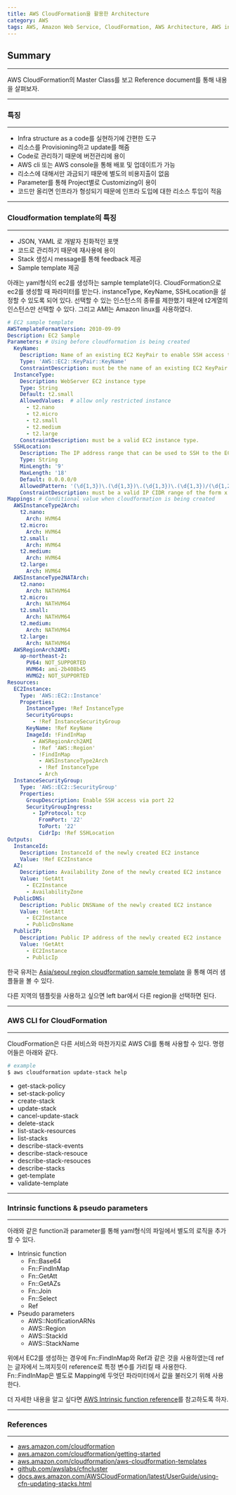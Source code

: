 ```yaml
---
title: AWS CloudFormation을 활용한 Architecture
category: AWS
tags: AWS, Amazon Web Service, CloudFormation, AWS Architecture, AWS infrastructure, CloudFormation 이란
---
```


## Summary
---
 AWS CloudFormation의 Master Class를 보고 Reference document를 통해 내용을 살펴보자.

---
### 특징
---

- Infra structure as a code를 실현하기에 간편한 도구
- 리소스를 Provisioning하고 update를 해줌
- Code로 관리하기 때문에 버전관리에 용이
- AWS cli 또는 AWS console을 통해 배포 및 업데이트가 가능
- 리소스에 대해서만 과금되기 때문에 별도의 비용지출이 없음
- Parameter를 통해 Project별로 Customizing이 용이
- 코드만 올리면 인프라가 형성되기 때문에 인프라 도입에 대한 리소스 투입이 적음

<!-- ---
### Agenda
---

- Creating Templates
- Using a Template to Create and Manage a Stack
- Working with the CloudFormation API
- Working with AWS Resources
- Bootstrapping Applications and Handing Updates -->

---
### Cloudformation template의 특징
---

- JSON, YAML 로 개발자 친화적인 포맷
- 코드로 관리하기 때문에 재사용에 용이
- Stack 생성시 message를 통해 feedback 제공
- Sample template 제공

아래는 yaml형식의 ec2를 생성하는 sample template이다. CloudFormation으로 ec2를 생성할 때 파라미터를 받는다.
instanceType, KeyName, SSHLocation을 설정할 수 있도록 되어 있다.
선택할 수 있는 인스턴스의 종류를 제한했기 때문에 t2계열의 인스턴스만 선택할 수 있다. 그리고 AMI는 Amazon linux를 사용하였다.

```yaml
# EC2 sample template
AWSTemplateFormatVersion: 2010-09-09
Description: EC2 Sample
Parameters: # Using before cloudformation is being created
  KeyName:
    Description: Name of an existing EC2 KeyPair to enable SSH access to the instance. Recommend use only office IP.
    Type: 'AWS::EC2::KeyPair::KeyName'
    ConstraintDescription: must be the name of an existing EC2 KeyPair.
  InstanceType:
    Description: WebServer EC2 instance type
    Type: String
    Default: t2.small
    AllowedValues:  # allow only restricted instance
      - t2.nano
      - t2.micro
      - t2.small
      - t2.medium
      - t2.large
    ConstraintDescription: must be a valid EC2 instance type.
  SSHLocation:
    Description: The IP address range that can be used to SSH to the EC2 instances
    Type: String
    MinLength: '9'
    MaxLength: '18'
    Default: 0.0.0.0/0
    AllowedPattern: '(\d{1,3})\.(\d{1,3})\.(\d{1,3})\.(\d{1,3})/(\d{1,2})'
    ConstraintDescription: must be a valid IP CIDR range of the form x.x.x.x/x.
Mappings: # Conditional value when cloudformation is being created
  AWSInstanceType2Arch:
    t2.nano:
      Arch: HVM64
    t2.micro:
      Arch: HVM64
    t2.small:
      Arch: HVM64
    t2.medium:
      Arch: HVM64
    t2.large:
      Arch: HVM64
  AWSInstanceType2NATArch:
    t2.nano:
      Arch: NATHVM64
    t2.micro:
      Arch: NATHVM64
    t2.small:
      Arch: NATHVM64
    t2.medium:
      Arch: NATHVM64
    t2.large:
      Arch: NATHVM64
  AWSRegionArch2AMI:
    ap-northeast-2:
      PV64: NOT_SUPPORTED
      HVM64: ami-2b408b45
      HVMG2: NOT_SUPPORTED
Resources:
  EC2Instance:
    Type: 'AWS::EC2::Instance'
    Properties:
      InstanceType: !Ref InstanceType
      SecurityGroups:
        - !Ref InstanceSecurityGroup
      KeyName: !Ref KeyName
      ImageId: !FindInMap 
        - AWSRegionArch2AMI
        - !Ref 'AWS::Region'
        - !FindInMap 
          - AWSInstanceType2Arch
          - !Ref InstanceType
          - Arch
  InstanceSecurityGroup:
    Type: 'AWS::EC2::SecurityGroup'
    Properties:
      GroupDescription: Enable SSH access via port 22
      SecurityGroupIngress:
        - IpProtocol: tcp
          FromPort: '22'
          ToPort: '22'
          CidrIp: !Ref SSHLocation
Outputs:
  InstanceId:
    Description: InstanceId of the newly created EC2 instance
    Value: !Ref EC2Instance
  AZ:
    Description: Availability Zone of the newly created EC2 instance
    Value: !GetAtt 
      - EC2Instance
      - AvailabilityZone
  PublicDNS:
    Description: Public DNSName of the newly created EC2 instance
    Value: !GetAtt 
      - EC2Instance
      - PublicDnsName
  PublicIP:
    Description: Public IP address of the newly created EC2 instance
    Value: !GetAtt 
      - EC2Instance
      - PublicIp

```

한국 유저는 [Asia/seoul region cloudformation sample template](http://docs.aws.amazon.com/AWSCloudFormation/latest/UserGuide/sample-templates-services-ap-northeast-2.html#w2ab2c23c22c13c13)
을 통해 여러 샘플들을 볼 수 있다.

다른 지역의 템플릿을 사용하고 싶으면 left bar에서 다른 region을 선택하면 된다.

---
### AWS CLI for CloudFormation
---

CloudFormation은 다른 서비스와 마찬가지로 AWS Cli를 통해 사용할 수 있다.
명령어들은 아래와 같다.

```bash
# example
$ aws cloudformation update-stack help
```
- get-stack-policy
- set-stack-policy
- create-stack
- update-stack
- cancel-update-stack
- delete-stack
- list-stack-resources
- list-stacks
- describe-stack-events
- describe-stack-resouce
- describe-stack-resouces
- describe-stacks
- get-template
- validate-template

---
### Intrinsic functions & pseudo parameters
---

아래와 같은 function과 parameter를 통해 yaml형식의 파일에서 별도의 로직을 추가할 수 있다.

- Intrinsic function
  - Fn::Base64
  - Fn::FindInMap
  - Fn::GetAtt
  - Fn::GetAZs
  - Fn::Join
  - Fn::Select
  - Ref
- Pseudo parameters
  - AWS::NotificationARNs
  - AWS::Region
  - AWS::StackId
  - AWS::StackName

위에서 EC2를 생성하는 경우에 Fn::FindInMap와 Ref과 같은 것을 사용하였는데 ref는 글자에서 느껴지듯이 reference로 특정 변수를 가리킬 때 사용한다.
Fn::FindInMap은 별도로 Mapping에 두엇던 파라미터에서 값을 불러오기 위해 사용한다.

더 자세한 내용을 알고 싶다면 [AWS Intrinsic function reference](docs.aws.amazon.com/AWSCloudFormation/latest/UserGuide/intrinsic-function-reference.html)를 참고하도록 하자.

<!-- ---
### 인프라 자동 배포를 위한 AWS CloudFormation 고급 활용법 - 박철수 솔루션즈 아키텍트 AWS Korea
---
- [https://www.youtube.com/watch?v=DpkB38n7Yv4](https://www.youtube.com/watch?v=DpkB38n7Yv4)

- 특징
  - 사용자 인프라용 템플릿 생성
  - 코드처럼 버전 관리 / 코드 검토 / 템플릿 업데이트
  - 종속성 요구에 기반하여 AWS 리소스 제공
  - 개발, CI/CD 및 관리 도구와 통합
  - 추가적인 비용 없음
- 주요 기능
  - JSON 또는 YAML로 템플릿 작성
  - 변경 집합(change set)를 사용하여 변경 내용 미리 보기
  - 내보내기(export)로 크로스-스택 참조 가능
  - 스택을 위한 CD workflow
- 구문 개선

- CloudFormation 디자이너 YAML 지원
  - 템플릿 리소스 시각화
  - 드래그-앤-드롭 제스처로 템플릿 수정
  - 샘플 템플릿 사용자 정의
  - YAML 템플릿 지원

- CloudFormation 변경 집합(change set)
  - 스택을 생성하거나 업데이트하기 전에 CloudFormation이 사용자를 대신하여 수행할 액션 집합을 미리 보여줌
  - Change set은 어떤 리소스가 생성, 업데이트 또는 대체될지 보여주며, 이를 통해서 기대하는 작업만 실행할 수 있음
  - 순서
    - 원본스택
      1. 변경 집합(change set) 생성
    - 변경 집합 (change set)
      2. 변경 집합 보기
    - 변경 집합(change set)
      3. 변경 집합 실행
    - AWS CloudFormation이 스택 업데이트

- 크로스-스택 참조(Cross-Stack Reference)
  - 독립적인 스택간에 정보 공유 가능
  - 스택 출력값(Output)을 내보내기(Export)하면, 동일 계정 및 리전내의 다른 스택에서 내보낸 값을 가져올 수 있음

- 내포된 스택 (Nested stack)
  - 모든 아키텍쳐를 하나의 템플릿에 넣어서 관리하지 않고 별도로 분리해서 관리하는 스택
  - 자주 사용되는 리소스가 있는 템플릿들을 작성하고 재사용
  - 구조
    - Parent Template(Application)
      - Child nested template (Network Resources)
      - Child nested template (ECS Service)


- 파이프라인에 대한 변경을 모델링, 프로비저닝 및 관리하기 위해 CloudFormation 사용
- AWS CodePipeline 
  - 빠르고 신뢰성 있는 애플리케이션 및 인프라 업데이트를 위한 지속적 전달 서비스
  - 코드 변경이 있을 때마다 빌드, 테스트 및 배포
  - CloudFormation이 CodePipeline에 built in 되어 있다.(Action mode > Create or update a stack)
  - 단계
    - 소스
      - CloudFormation 템플릿을 위한 소스 단계
      - AWS CodeCommit, S3 및 Github와 같은 저장소와 연동
    - 테스트
      - 실행하기 앞서 CloudFormation의 Change Set을 사용하여 배포 검증
    - 배포
      - 스택 또는 변경 집합을 생성, 업데이트 및 삭제
  - 파이프라인 모델링
    - 네트워크 리소스 파이프라인
      - 자신의 영역마다 네트워크 리소스를 별도로 관리
      - 샌드 박스와 프로덕션 네트워크 환경을 반영하고 따로 관리
      - 순서
        - Source repository
        - 샌드박스/ 개발 환경을 위한 네트워킹 리소스
        - 개별 스택, 종속성을 고려한 순서
        - 프로덕션 환경의 변경을 미리보기 위한 변경집합
        - 변경이 프로덕션에 적용되기 전에 수동 승인
        - 프로덕션에 변경 적용
    - 어플리케이션 파이프라인
      - 애플리케이션과 인프라 코드에서 더 자주 반복
      - 개발환경에서 새 버전을 시작해보고 프로덕션에서 실행
      - 순서
        - 새 버전이 게시되는 즉시 실행되는 파이프라인
        - 테스트를 실행하고, 완료되면 개발 환경을 제거. 사용하지 않는 인스턴스에 대한 요금이 부과되지 않음
        - 리소스 수정 또는 교체가 예상대로 이루어지는지 검토
        - 프로덕션에 변경사항을 지속적으로 전달
  - CloudFormation을 이용하여 파이프라인 생성 및 관리
    - 파이프라인을 성정하기 위한 CloudFormation 템플릿
      - 파이프라인 artifacts s3 bucket
      - 파이프라인 알림 SNS 이메일 알림
      - 파이프라인
      - IAM role 지정
        - 별도로 크로스-스택 참조를 사용해서 별도의 스택 안에서 IAM 리소스 프로비저닝 가능.
      
   -->

    

---
### References
---

- [aws.amazon.com/cloudformation](aws.amazon.com/cloudformation)
- [aws.amazon.com/cloudformation/getting-started](aws.amazon.com/cloudformation/getting-started)
- [aws.amazon.com/cloudformation/aws-cloudformation-templates](aws.amazon.com/cloudformation/aws-cloudformation-templates)
- [github.com/awslabs/cfncluster](github.com/awslabs/cfncluster)
- [docs.aws.amazon.com/AWSCloudFormation/latest/UserGuide/using-cfn-updating-stacks.html](docs.aws.amazon.com/AWSCloudFormation/latest/UserGuide/using-cfn-updating-stacks.html)